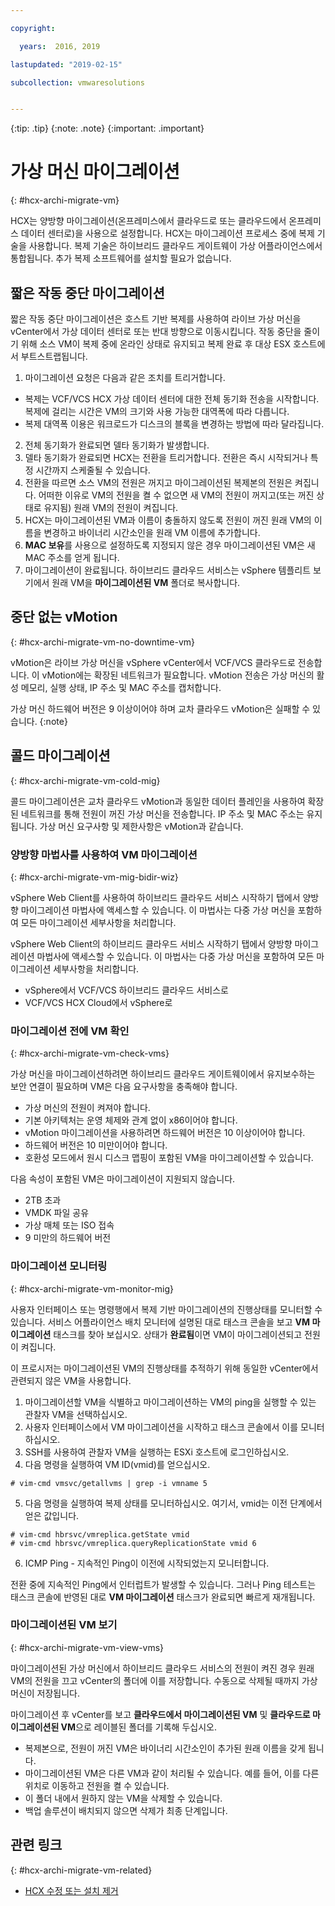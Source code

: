 ```yaml
---

copyright:

  years:  2016, 2019

lastupdated: "2019-02-15"

subcollection: vmwaresolutions


---
```


{:tip: .tip}
{:note: .note}
{:important: .important}

# 가상 머신 마이그레이션
{: #hcx-archi-migrate-vm}

HCX는 양방향 마이그레이션(온프레미스에서 클라우드로 또는 클라우드에서 온프레미스 데이터 센터로)을 사용으로 설정합니다. HCX는 마이그레이션 프로세스 중에 복제 기술을 사용합니다. 복제 기술은 하이브리드 클라우드 게이트웨이 가상 어플라이언스에서 통합됩니다. 추가 복제 소프트웨어를 설치할 필요가 없습니다.

## 짧은 작동 중단 마이그레이션

짧은 작동 중단 마이그레이션은 호스트 기반 복제를 사용하여 라이브 가상 머신을 vCenter에서 가상 데이터 센터로 또는 반대 방향으로 이동시킵니다. 작동 중단을 줄이기 위해 소스 VM이 복제 중에 온라인 상태로 유지되고 복제 완료 후 대상 ESX 호스트에서 부트스트랩됩니다.

1. 마이그레이션 요청은 다음과 같은 조치를 트리거합니다.
  * 복제는 VCF/VCS HCX 가상 데이터 센터에 대한 전체 동기화 전송을 시작합니다. 복제에 걸리는 시간은 VM의 크기와 사용 가능한 대역폭에 따라 다릅니다.
  * 복제 대역폭 이용은 워크로드가 디스크의 블록을 변경하는 방법에 따라 달라집니다.
2. 전체 동기화가 완료되면 델타 동기화가 발생합니다.
3. 델타 동기화가 완료되면 HCX는 전환을 트리거합니다. 전환은 즉시 시작되거나 특정 시간까지 스케줄될 수 있습니다.
4. 전환을 따르면 소스 VM의 전원은 꺼지고 마이그레이션된 복제본의 전원은 켜집니다. 어떠한 이유로 VM의 전원을 켤 수 없으면 새 VM의 전원이 꺼지고(또는 꺼진 상태로 유지됨) 원래 VM의 전원이 켜집니다.
5. HCX는 마이그레이션된 VM과 이름이 충돌하지 않도록 전원이 꺼진 원래 VM의 이름을 변경하고 바이너리 시간소인을 원래 VM 이름에 추가합니다.
6. **MAC 보유**를 사용으로 설정하도록 지정되지 않은 경우 마이그레이션된 VM은 새 MAC 주소를 얻게 됩니다.
7. 마이그레이션이 완료됩니다. 하이브리드 클라우드 서비스는 vSphere 템플리트 보기에서 원래 VM을 **마이그레이션된 VM** 폴더로 복사합니다.

## 중단 없는 vMotion
{: #hcx-archi-migrate-vm-no-downtime-vm}

vMotion은 라이브 가상 머신을 vSphere vCenter에서 VCF/VCS 클라우드로 전송합니다. 이 vMotion에는 확장된 네트워크가 필요합니다. vMotion 전송은 가상 머신의 활성 메모리, 실행 상태, IP 주소 및 MAC 주소를 캡처합니다.

가상 머신 하드웨어 버전은 9 이상이어야 하며 교차 클라우드 vMotion은 실패할 수 있습니다.
{:note}

## 콜드 마이그레이션
{: #hcx-archi-migrate-vm-cold-mig}

콜드 마이그레이션은 교차 클라우드 vMotion과 동일한 데이터 플레인을 사용하여 확장된 네트워크를 통해 전원이 꺼진 가상 머신을 전송합니다. IP 주소 및 MAC 주소는 유지됩니다. 가상 머신 요구사항 및 제한사항은 vMotion과 같습니다.

### 양방향 마법사를 사용하여 VM 마이그레이션
{: #hcx-archi-migrate-vm-mig-bidir-wiz}

vSphere Web Client를 사용하여 하이브리드 클라우드 서비스 시작하기 탭에서 양방향 마이그레이션 마법사에 액세스할 수 있습니다. 이 마법사는 다중 가상 머신을 포함하여 모든 마이그레이션 세부사항을 처리합니다.

vSphere Web Client의 하이브리드 클라우드 서비스 시작하기 탭에서 양방향 마이그레이션 마법사에 액세스할 수 있습니다. 이 마법사는 다중 가상 머신을 포함하여 모든 마이그레이션 세부사항을 처리합니다.
* vSphere에서 VCF/VCS 하이브리드 클라우드 서비스로
* VCF/VCS HCX Cloud에서 vSphere로

### 마이그레이션 전에 VM 확인
{: #hcx-archi-migrate-vm-check-vms}

가상 머신을 마이그레이션하려면 하이브리드 클라우드 게이트웨이에서 유지보수하는 보안 연결이 필요하며 VM은 다음 요구사항을 충족해야 합니다.
* 가상 머신의 전원이 켜져야 합니다.
* 기본 아키텍처는 운영 체제와 관계 없이 x86이어야 합니다.
* vMotion 마이그레이션을 사용하려면 하드웨어 버전은 10 이상이어야 합니다.
* 하드웨어 버전은 10 미만이어야 합니다.
* 호환성 모드에서 원시 디스크 맵핑이 포함된 VM을 마이그레이션할 수 있습니다.

다음 속성이 포함된 VM은 마이그레이션이 지원되지 않습니다.
* 2TB 초과
* VMDK 파일 공유
* 가상 매체 또는 ISO 접속
* 9 미만의 하드웨어 버전

### 마이그레이션 모니터링
{: #hcx-archi-migrate-vm-monitor-mig}

사용자 인터페이스 또는 명령행에서 복제 기반 마이그레이션의 진행상태를 모니터할 수 있습니다. 서비스 어플라이언스 배치 모니터에 설명된 대로 태스크 콘솔을 보고 **VM 마이그레이션** 태스크를 찾아 보십시오. 상태가 **완료됨**이면 VM이 마이그레이션되고 전원이 켜집니다.

이 프로시저는 마이그레이션된 VM의 진행상태를 추적하기 위해 동일한 vCenter에서 관련되지 않은 VM을 사용합니다.

1. 마이그레이션할 VM을 식별하고 마이그레이션하는 VM의 ping을 실행할 수 있는 관찰자 VM을 선택하십시오.
2. 사용자 인터페이스에서 VM 마이그레이션을 시작하고 태스크 콘솔에서 이를 모니터하십시오.
3. SSH를 사용하여 관찰자 VM을 실행하는 ESXi 호스트에 로그인하십시오.
4. 다음 명령을 실행하여 VM ID(vmid)를 얻으십시오.

  ```
  # vim-cmd vmsvc/getallvms | grep -i vmname 5
  ```

5. 다음 명령을 실행하여 복제 상태를 모니터하십시오. 여기서, vmid는 이전 단계에서 얻은 값입니다.

  ```
  # vim-cmd hbrsvc/vmreplica.getState vmid
  # vim-cmd hbrsvc/vmreplica.queryReplicationState vmid 6
  ```

6. ICMP Ping - 지속적인 Ping이 이전에 시작되었는지 모니터합니다.

전환 중에 지속적인 Ping에서 인터럽트가 발생할 수 있습니다. 그러나 Ping 테스트는 태스크 콘솔에 반영된 대로 **VM 마이그레이션** 태스크가 완료되면 빠르게 재개됩니다.

### 마이그레이션된 VM 보기
{: #hcx-archi-migrate-vm-view-vms}

마이그레이션된 가상 머신에서 하이브리드 클라우드 서비스의 전원이 켜진 경우 원래 VM의 전원을 끄고 vCenter의 폴더에 이를 저장합니다. 수동으로 삭제될 때까지 가상 머신이 저장됩니다.

마이그레이션 후 vCenter를 보고 **클라우드에서 마이그레이션된 VM** 및 **클라우드로 마이그레이션된 VM**으로 레이블된 폴더를 기록해 두십시오.
* 복제본으로, 전원이 꺼진 VM은 바이너리 시간소인이 추가된 원래 이름을 갖게 됩니다.
* 마이그레이션된 VM은 다른 VM과 같이 처리될 수 있습니다. 예를 들어, 이를 다른 위치로 이동하고 전원을 켤 수 있습니다.
* 이 폴더 내에서 원하지 않는 VM을 삭제할 수 있습니다.
* 백업 솔루션이 배치되지 않으면 삭제가 최종 단계입니다.

## 관련 링크
{: #hcx-archi-migrate-vm-related}

* [HCX 수정 또는 설치 제거](/docs/services/vmwaresolutions/archiref/hcx-archi?topic=vmware-solutions-hcx-archi-mod-uninstall)
